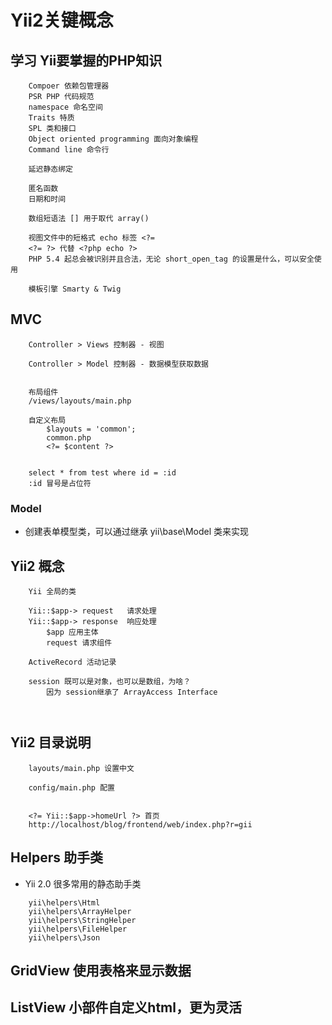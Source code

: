 # Yii2关键概念


## 学习 Yii要掌握的PHP知识
```
	Compoer 依赖包管理器
	PSR PHP 代码规范
	namespace 命名空间
	Traits 特质
	SPL 类和接口
	Object oriented programming 面向对象编程
	Command line 命令行

	延迟静态绑定

	匿名函数
	日期和时间

	数组短语法 [] 用于取代 array()

	视图文件中的短格式 echo 标签 <?= 
	<?= ?> 代替 <?php echo ?>
	PHP 5.4 起总会被识别并且合法，无论 short_open_tag 的设置是什么，可以安全使用

	模板引擎 Smarty & Twig

```




## MVC
```
	Controller > Views 控制器 - 视图

	Controller > Model 控制器 - 数据模型获取数据
		

	布局组件
	/views/layouts/main.php

	自定义布局
		$layouts = 'common';
		common.php
		<?= $content ?>


	select * from test where id = :id
	:id 冒号是占位符

```


### Model
* 创建表单模型类，可以通过继承 yii\base\Model 类来实现



## Yii2 概念
```
	Yii 全局的类

	Yii::$app-> request   请求处理
	Yii::$app-> response  响应处理
		$app 应用主体
		request 请求组件

	ActiveRecord 活动记录

	session 既可以是对象，也可以是数组，为啥？
		因为 session继承了 ArrayAccess Interface



```


## Yii2 目录说明
```
	layouts/main.php 设置中文
	
	config/main.php 配置


	<?= Yii::$app->homeUrl ?> 首页
	http://localhost/blog/frontend/web/index.php?r=gii

```


## Helpers 助手类
* Yii 2.0 很多常用的静态助手类

```
	yii\helpers\Html
	yii\helpers\ArrayHelper
	yii\helpers\StringHelper
	yii\helpers\FileHelper
	yii\helpers\Json

```



## GridView 使用表格来显示数据



## ListView 小部件自定义html，更为灵活


